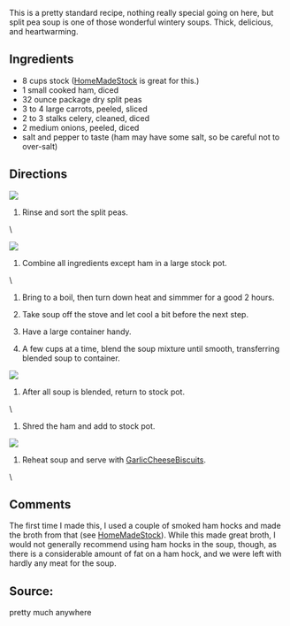 <div id="wikitext">

This is a pretty standard recipe, nothing really special going on here,
but split pea soup is one of those wonderful wintery soups. Thick,
delicious, and heartwarming.

<span id="ingredients"></span>

Ingredients
-----------

-   8 cups stock (<span
    class="wikiword">[HomeMadeStock](http://wiki.tamouse.org?n=Recipes.HomeMadeStock?action=print)</span>
    is great for this.)
-   1 small cooked ham, diced
-   32 ounce package dry split peas
-   3 to 4 large carrots, peeled, sliced
-   2 to 3 stalks celery, cleaned, diced
-   2 medium onions, peeled, diced
-   salt and pepper to taste (ham may have some salt, so be careful not
    to over-salt)

<span id="directions"></span>

Directions
----------

<div class="vspace">

</div>

<div>

<span
class="frame rfloat">[![](http://wiki.tamouse.org?n=uploads.Recipes.SplitPeaSoupWithHam.rinsed-sorted-peas-120.jpg)](http://wiki.tamouse.org?n=uploads.Recipes.SplitPeaSoupWithHam.rinsed-sorted-peas-1024.jpg)</span>

</div>

1.  Rinse and sort the split peas.

\

<div class="vspace">

</div>

<div>

<span
class="frame rfloat">[![](http://wiki.tamouse.org?n=uploads.Recipes.SplitPeaSoupWithHam.veggies-from-cooking-stock-120.jpg)](http://wiki.tamouse.org?n=uploads.Recipes.SplitPeaSoupWithHam.veggies-from-cooking-stock-1024.jpg)</span>

</div>

1.  Combine all ingredients except ham in a large stock pot.

\

<div class="vspace">

</div>

1.  Bring to a boil, then turn down heat and simmmer for a good 2 hours.
    <div class="vspace">

    </div>

2.  Take soup off the stove and let cool a bit before the next step.
    <div class="vspace">

    </div>

3.  Have a large container handy.
    <div class="vspace">

    </div>

4.  A few cups at a time, blend the soup mixture until smooth,
    transferring blended soup to container.

<div class="vspace">

</div>

<div>

<span
class="frame rfloat">[![](http://wiki.tamouse.org?n=uploads.Recipes.SplitPeaSoupWithHam.soup-blended-120.jpg)](http://wiki.tamouse.org?n=uploads.Recipes.SplitPeaSoupWithHam.soup-blended-1024.jpg)</span>

</div>

1.  After all soup is blended, return to stock pot.

\

<div class="vspace">

</div>

1.  Shred the ham and add to stock pot.

<div class="vspace">

</div>

<div>

<span
class="frame rfloat">[![](http://wiki.tamouse.org?n=uploads.Recipes.SplitPeaSoupWithHam.served-soup-and-biscuits-120.jpg)](http://wiki.tamouse.org?n=uploads.Recipes.SplitPeaSoupWithHam.served-soup-and-biscuits-1024.jpg)</span>

</div>

1.  Reheat soup and serve with <span
    class="wikiword">[GarlicCheeseBiscuits](http://wiki.tamouse.org?n=Recipes.GarlicCheeseBiscuits?action=print)</span>.

\

<span id="comments"></span>

Comments
--------

The first time I made this, I used a couple of smoked ham hocks and made
the broth from that (see <span
class="wikiword">[HomeMadeStock](http://wiki.tamouse.org?n=Recipes.HomeMadeStock?action=print)</span>).
While this made great broth, I would not generally recommend using ham
hocks in the soup, though, as there is a considerable amount of fat on a
ham hock, and we were left with hardly any meat for the soup.

<span id="source"></span>

Source:
-------

pretty much anywhere

<div class="vspace">

</div>

</div>

